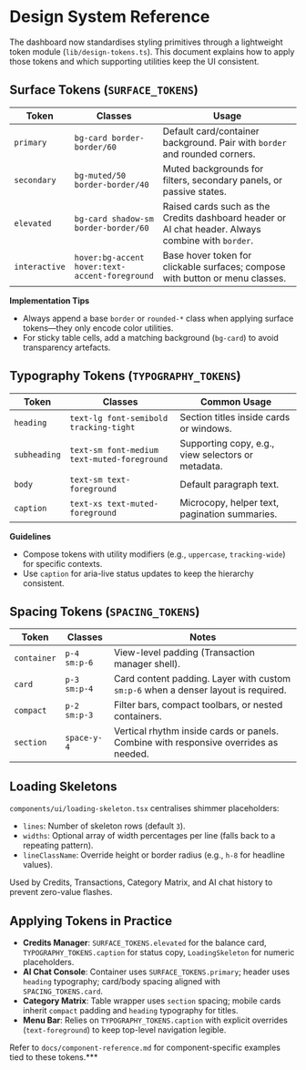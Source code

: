 # Design System Reference

The dashboard now standardises styling primitives through a lightweight token module (`lib/design-tokens.ts`). This document explains how to apply those tokens and which supporting utilities keep the UI consistent.

## Surface Tokens (`SURFACE_TOKENS`)

| Token | Classes | Usage |
| --- | --- | --- |
| `primary` | `bg-card border-border/60` | Default card/container background. Pair with `border` and rounded corners. |
| `secondary` | `bg-muted/50 border-border/40` | Muted backgrounds for filters, secondary panels, or passive states. |
| `elevated` | `bg-card shadow-sm border-border/60` | Raised cards such as the Credits dashboard header or AI chat header. Always combine with `border`. |
| `interactive` | `hover:bg-accent hover:text-accent-foreground` | Base hover token for clickable surfaces; compose with button or menu classes. |

**Implementation Tips**
- Always append a base `border` or `rounded-*` class when applying surface tokens—they only encode color utilities.
- For sticky table cells, add a matching background (`bg-card`) to avoid transparency artefacts.

## Typography Tokens (`TYPOGRAPHY_TOKENS`)

| Token | Classes | Common Usage |
| --- | --- | --- |
| `heading` | `text-lg font-semibold tracking-tight` | Section titles inside cards or windows. |
| `subheading` | `text-sm font-medium text-muted-foreground` | Supporting copy, e.g., view selectors or metadata. |
| `body` | `text-sm text-foreground` | Default paragraph text. |
| `caption` | `text-xs text-muted-foreground` | Microcopy, helper text, pagination summaries. |

**Guidelines**
- Compose tokens with utility modifiers (e.g., `uppercase`, `tracking-wide`) for specific contexts.
- Use `caption` for aria-live status updates to keep the hierarchy consistent.

## Spacing Tokens (`SPACING_TOKENS`)

| Token | Classes | Notes |
| --- | --- | --- |
| `container` | `p-4 sm:p-6` | View-level padding (Transaction manager shell). |
| `card` | `p-3 sm:p-4` | Card content padding. Layer with custom `sm:p-6` when a denser layout is required. |
| `compact` | `p-2 sm:p-3` | Filter bars, compact toolbars, or nested containers. |
| `section` | `space-y-4` | Vertical rhythm inside cards or panels. Combine with responsive overrides as needed. |

## Loading Skeletons

`components/ui/loading-skeleton.tsx` centralises shimmer placeholders:
- `lines`: Number of skeleton rows (default `3`).
- `widths`: Optional array of width percentages per line (falls back to a repeating pattern).
- `lineClassName`: Override height or border radius (e.g., `h-8` for headline values).

Used by Credits, Transactions, Category Matrix, and AI chat history to prevent zero-value flashes.

## Applying Tokens in Practice

- **Credits Manager**: `SURFACE_TOKENS.elevated` for the balance card, `TYPOGRAPHY_TOKENS.caption` for status copy, `LoadingSkeleton` for numeric placeholders.
- **AI Chat Console**: Container uses `SURFACE_TOKENS.primary`; header uses `heading` typography; card/body spacing aligned with `SPACING_TOKENS.card`.
- **Category Matrix**: Table wrapper uses `section` spacing; mobile cards inherit `compact` padding and `heading` typography for titles.
- **Menu Bar**: Relies on `TYPOGRAPHY_TOKENS.caption` with explicit overrides (`text-foreground`) to keep top-level navigation legible.

Refer to `docs/component-reference.md` for component-specific examples tied to these tokens.***
